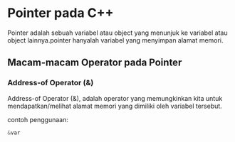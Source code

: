 # Pointer pada C++
Pointer adalah sebuah variabel atau object yang menunjuk ke variabel atau object lainnya.pointer hanyalah variabel yang menyimpan alamat memori.

## Macam-macam Operator pada Pointer
### Address-of Operator (&)
Address-of Operator (&), adalah operator yang memungkinkan kita untuk mendapatkan/melihat alamat memori yang dimiliki oleh variabel tersebut.

contoh penggunaan:
```cpp
&var
```